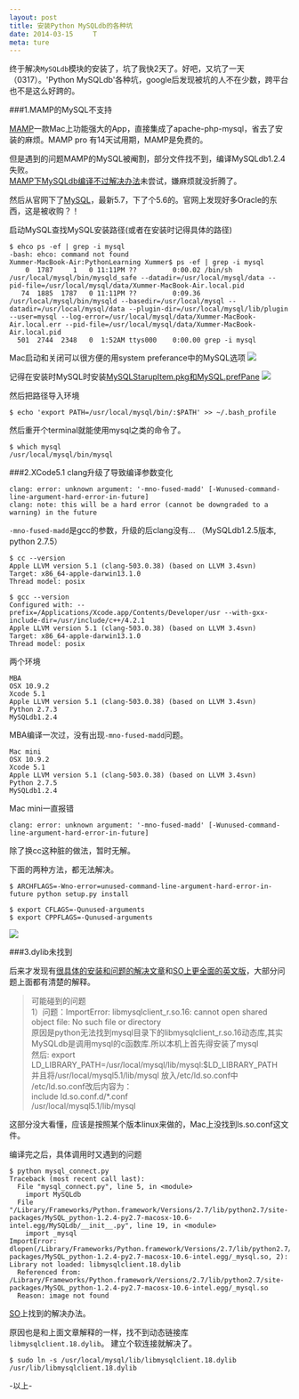 ```yaml
---
layout: post
title: 安装Python MySQLdb的各种坑
date: 2014-03-15     T
meta: ture
---
```


终于解决`MySQLdb`模块的安装了，坑了我快2天了。好吧，又坑了一天（0317）。'Python MySQLdb'各种坑，google后发现被坑的人不在少数，跨平台也不是这么好跨的。

###1.MAMP的MySQL不支持

[MAMP](http://www.mamp.info/)一款Mac上功能强大的App，直接集成了apache-php-mysql，省去了安装的麻烦。MAMP pro 有14天试用期，MAMP是免费的。  

但是遇到的问题MAMP的MySQL被阉割，部分文件找不到，编译MySQLdb1.2.4失败。  
[MAMP下MySQLdb编译不过解决办法](http://dreamconception.com/tech/how-to-install-mysqldb-mysql-python-on-mamp/)未尝试，嫌麻烦就没折腾了。

然后从官网下了[MySQL](http://dev.mysql.com/downloads/mysql/5.6.html)，最新5.7，下了个5.6的。官网上发现好多Oracle的东西，这是被收购？！

启动MySQL查找MySQL安装路径(或者在安装时记得具体的路径)

```
$ ehco ps -ef | grep -i mysql
-bash: ehco: command not found
Xummer-MacBook-Air:PythonLearning Xummer$ ps -ef | grep -i mysql
    0  1787     1   0 11:11PM ??         0:00.02 /bin/sh /usr/local/mysql/bin/mysqld_safe --datadir=/usr/local/mysql/data --pid-file=/usr/local/mysql/data/Xummer-MacBook-Air.local.pid
   74  1885  1787   0 11:11PM ??         0:09.36 /usr/local/mysql/bin/mysqld --basedir=/usr/local/mysql --datadir=/usr/local/mysql/data --plugin-dir=/usr/local/mysql/lib/plugin --user=mysql --log-error=/usr/local/mysql/data/Xummer-MacBook-Air.local.err --pid-file=/usr/local/mysql/data/Xummer-MacBook-Air.local.pid
  501  2744  2348   0  1:52AM ttys000    0:00.00 grep -i mysql
```
Mac启动和关闭可以很方便的用system preferance中的MySQL选项
![](../images/blog-images/2014-03-15/system_preference.png)

记得在安装时MySQL时安装[MySQLStarupItem.pkg和MySQL.prefPane](http://dev.mysql.com/doc/refman/5.1/en/macosx-installation-prefpane.html)
![](../images/blog-images/2014-03-15/mysql_setup.png)

然后把路径导入环境

```
$ echo 'export PATH=/usr/local/mysql/bin/:$PATH' >> ~/.bash_profile
```
然后重开个terminal就能使用mysql之类的命令了。

```
$ which mysql
/usr/local/mysql/bin/mysql
```

###2.XCode5.1 clang升级了导致编译参数变化
```
clang: error: unknown argument: '-mno-fused-madd' [-Wunused-command-line-argument-hard-error-in-future]
clang: note: this will be a hard error (cannot be downgraded to a warning) in the future
```
`-mno-fused-madd`是gcc的参数，升级的后clang没有... （MySQLdb1.2.5版本, python 2.7.5）

```
$ cc --version
Apple LLVM version 5.1 (clang-503.0.38) (based on LLVM 3.4svn)
Target: x86_64-apple-darwin13.1.0
Thread model: posix

$ gcc --version
Configured with: --prefix=/Applications/Xcode.app/Contents/Developer/usr --with-gxx-include-dir=/usr/include/c++/4.2.1
Apple LLVM version 5.1 (clang-503.0.38) (based on LLVM 3.4svn)
Target: x86_64-apple-darwin13.1.0
Thread model: posix
```

两个环境

```
MBA
OSX 10.9.2
Xcode 5.1
Apple LLVM version 5.1 (clang-503.0.38) (based on LLVM 3.4svn)
Python 2.7.3
MySQLdb1.2.4 
```
MBA编译一次过，没有出现`-mno-fused-madd`问题。

```
Mac mini
OSX 10.9.2
Xcode 5.1
Apple LLVM version 5.1 (clang-503.0.38) (based on LLVM 3.4svn)
Python 2.7.5
MySQLdb1.2.4 
```
Mac mini一直报错 

```
clang: error: unknown argument: '-mno-fused-madd' [-Wunused-command-line-argument-hard-error-in-future]
```

除了换cc这种脏的做法，暂时无解。

下面的两种方法，都无法解决。

```
$ ARCHFLAGS=-Wno-error=unused-command-line-argument-hard-error-in-future python setup.py install
```

```
$ export CFLAGS=-Qunused-arguments
$ export CPPFLAGS=-Qunused-arguments
```
![](../images/blog-images/2014-03-15/so_clang5.1.png)



###3.dylib未找到

后来才发现有[很具体的安装和问题的解决文章](http://blog.chinaunix.net/uid-8487640-id-3183185.html)和[SO上更全面的英文版](http://stackoverflow.com/questions/1448429/how-to-install-mysqldb-python-data-access-library-to-mysql-on-mac-os-x)，大部分问题上面都有清楚的解释。

>可能碰到的问题  
1）问题：ImportError: libmysqlclient_r.so.16: cannot open shared object file: No such file or directory  
原因是python无法找到mysql目录下的libmysqlclient_r.so.16动态库,其实MySQLdb是调用mysql的c函数库.所以本机上首先得安装了mysql  
然后: export LD_LIBRARY_PATH=/usr/local/mysql/lib/mysql:$LD_LIBRARY_PATH  
并且将/usr/local/mysql5.1/lib/mysql 放入/etc/ld.so.conf中  
/etc/ld.so.conf改后内容为：  
include ld.so.conf.d/*.conf  
/usr/local/mysql5.1/lib/mysql

这部分没大看懂，应该是按照某个版本linux来做的，Mac上没找到ls.so.conf这文件。

编译完之后，具体调用时又遇到的问题

```
$ python mysql_connect.py 
Traceback (most recent call last):
  File "mysql_connect.py", line 5, in <module>
    import MySQLdb
  File "/Library/Frameworks/Python.framework/Versions/2.7/lib/python2.7/site-packages/MySQL_python-1.2.4-py2.7-macosx-10.6-intel.egg/MySQLdb/__init__.py", line 19, in <module>
    import _mysql
ImportError: dlopen(/Library/Frameworks/Python.framework/Versions/2.7/lib/python2.7/site-packages/MySQL_python-1.2.4-py2.7-macosx-10.6-intel.egg/_mysql.so, 2): Library not loaded: libmysqlclient.18.dylib
  Referenced from: /Library/Frameworks/Python.framework/Versions/2.7/lib/python2.7/site-packages/MySQL_python-1.2.4-py2.7-macosx-10.6-intel.egg/_mysql.so
  Reason: image not found
```

[SO](http://stackoverflow.com/questions/6383310/python-mysqldb-library-not-loaded-libmysqlclient-18-dylib)上找到的解决办法。

原因也是和上面文章解释的一样，找不到动态链接库 `libmysqlclient.18.dylib`。
建立个软连接就解决了。

```
$ sudo ln -s /usr/local/mysql/lib/libmysqlclient.18.dylib /usr/lib/libmysqlclient.18.dylib
```

-以上-
